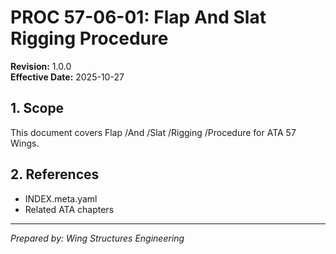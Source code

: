 # PROC 57-06-01: Flap And Slat Rigging Procedure

**Revision:** 1.0.0  
**Effective Date:** 2025-10-27

## 1. Scope
This document covers Flap /And /Slat /Rigging /Procedure for ATA 57 Wings.

## 2. References
- INDEX.meta.yaml
- Related ATA chapters

---
*Prepared by: Wing Structures Engineering*
